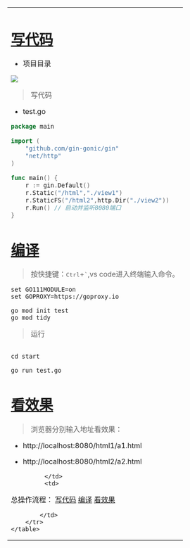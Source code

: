 <html>
    <table>
        <tr>
            <td>
		    
# <a name="go-01" href="#" >写代码</a>

- 项目目录

![](image/3-1.png)

> 写代码

- test.go

```go
package main

import (
	"github.com/gin-gonic/gin"
	"net/http"
)

func main() {
	r := gin.Default() 
	r.Static("/html","./view1")
	r.StaticFS("/html2",http.Dir("./view2"))
	r.Run() // 启动并监听8080端口
}

```

# <a name="go-02" href="#" >编译</a>

> 按快捷键：<kbd>Ctrl</kbd>+<kbd>`</kbd>,vs code进入终端输入命令。

```shell
set GO111MODULE=on
set GOPROXY=https://goproxy.io

go mod init test
go mod tidy

```


> 运行

```shell

cd start

go run test.go
```

# <a name="go-03" href="#" >看效果</a>

> 浏览器分别输入地址看效果：
- http://localhost:8080/html1/a1.html
- http://localhost:8080/html2/a2.html

            </td>
            <td>
总操作流程：
[写代码](#go-01)
[编译](#go-02)
[看效果](#go-03)

            </td>
        </tr>
    </table>
</html>
